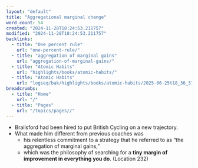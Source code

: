 ```yaml
---
layout: "default"
title: "Aggregational marginal change"
word_count: 54
created: "2024-11-28T18:24:53.211757"
modified: "2024-11-28T18:24:53.211757"
backlinks:
  - title: "One percent rule"
    url: "one-percent-rule/"
  - title: "aggregation of marginal gains"
    url: "aggregation-of-marginal-gains/"
  - title: "Atomic Habits"
    url: "highlights/books/atomic-habits/"
  - title: "Atomic Habits"
    url: "logseq/bak/highlights/books/atomic-habits/2025-06-25t18_36_37332zdesktop/"
breadcrumbs:
  - title: "Home"
    url: "/"
  - title: "Pages"
    url: "/topics/pages//"
---
```

- Brailsford had been hired to put British Cycling on a new trajectory.
- What made him different from previous coaches was
	- his relentless commitment to a strategy that he referred to as “the aggregation of marginal gains,”
	- which was the philosophy of searching for a **tiny margin of improvement in everything you do**. (Location 232)